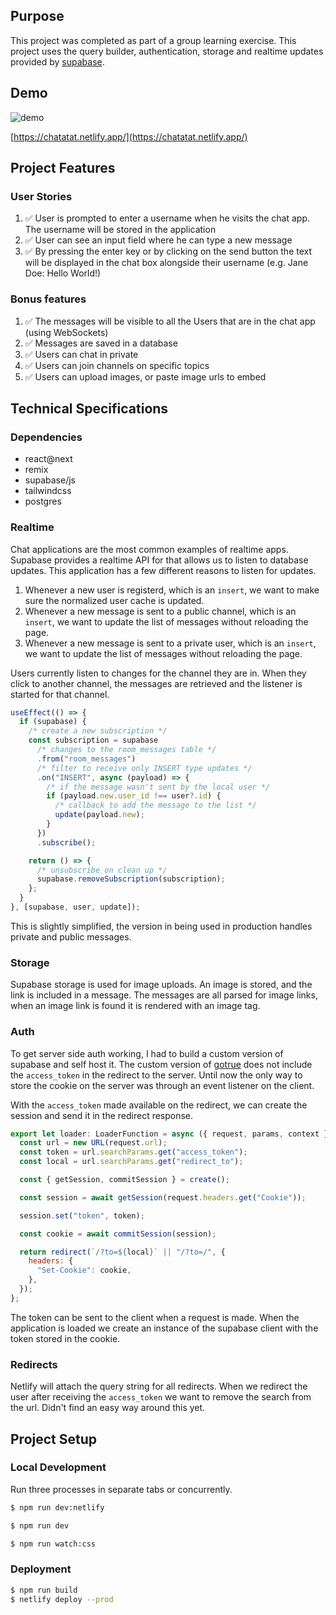 ## Purpose

This project was completed as part of a group learning exercise. This project uses the query builder, authentication, storage and realtime updates provided by [supabase](https://supabase.io).

## Demo

![demo](https://user-images.githubusercontent.com/14803/145367610-1f3460a2-1a94-40f2-b689-29b4fed7eb98.png)

[https://chatatat.netlify.app/](https://chatatat.netlify.app/)

## Project Features

### User Stories

1. ✅ User is prompted to enter a username when he visits the chat app. The username will be stored in the application
2. ✅ User can see an input field where he can type a new message
3. ✅ By pressing the enter key or by clicking on the send button the text will be displayed in the chat box alongside their username (e.g. Jane Doe: Hello World!)

### Bonus features

1. ✅ The messages will be visible to all the Users that are in the chat app (using WebSockets)
2. ✅ Messages are saved in a database
3. ✅ Users can chat in private
4. ✅ Users can join channels on specific topics
5. ✅ Users can upload images, or paste image urls to embed

## Technical Specifications

### Dependencies

- react@next
- remix
- supabase/js
- tailwindcss
- postgres

### Realtime

Chat applications are the most common examples of realtime apps. Supabase provides a realtime API for that allows us to listen to database updates. This application has a few different reasons to listen for updates.

1. Whenever a new user is registerd, which is an `insert`, we want to make sure the normalized user cache is updated.
2. Whenever a new message is sent to a public channel, which is an `insert`, we want to update the list of messages without reloading the page.
3. Whenever a new message is sent to a private user, which is an `insert`, we want to update the list of messages without reloading the page.

Users currently listen to changes for the channel they are in. When they click to another channel, the messages are retrieved and the listener is started for that channel.

```javascript
useEffect(() => {
  if (supabase) {
    /* create a new subscription */
    const subscription = supabase
      /* changes to the room_messages table */
      .from("room_messages")
      /* filter to receive only INSERT type updates */
      .on("INSERT", async (payload) => {
        /* if the message wasn't sent by the local user */
        if (payload.new.user_id !== user?.id) {
          /* callback to add the message to the list */
          update(payload.new);
        }
      })
      .subscribe();

    return () => {
      /* unsubscribe on clean up */
      supabase.removeSubscription(subscription);
    };
  }
}, [supabase, user, update]);
```

This is slightly simplified, the version in being used in production handles private and public messages.

### Storage

Supabase storage is used for image uploads. An image is stored, and the link is included in a message. The messages are all parsed for image links, when an image link is found it is rendered with an image tag.

### Auth

To get server side auth working, I had to build a custom version of supabase and self host it. The custom version of [gotrue](https://github.com/supabase/gotrue) does not include the `access_token` in the redirect to the server. Until now the only way to store the cookie on the server was through an event listener on the client.

With the `access_token` made available on the redirect, we can create the session and send it in the redirect response.

```javascript
export let loader: LoaderFunction = async ({ request, params, context }) => {
  const url = new URL(request.url);
  const token = url.searchParams.get("access_token");
  const local = url.searchParams.get("redirect_to");

  const { getSession, commitSession } = create();

  const session = await getSession(request.headers.get("Cookie"));

  session.set("token", token);

  const cookie = await commitSession(session);

  return redirect(`/?to=${local}` || "/?to=/", {
    headers: {
      "Set-Cookie": cookie,
    },
  });
};
```

The token can be sent to the client when a request is made. When the application is loaded we create an instance of the supabase client with the token stored in the cookie.

### Redirects

Netlify will attach the query string for all redirects. When we redirect the user after receiving the `access_token` we want to remove the search from the url. Didn't find an easy way around this yet.

## Project Setup

### Local Development

Run three processes in separate tabs or concurrently.

```sh
$ npm run dev:netlify
```

```sh
$ npm run dev
```

```sh
$ npm run watch:css
```

### Deployment

```sh
$ npm run build
$ netlify deploy --prod
```
